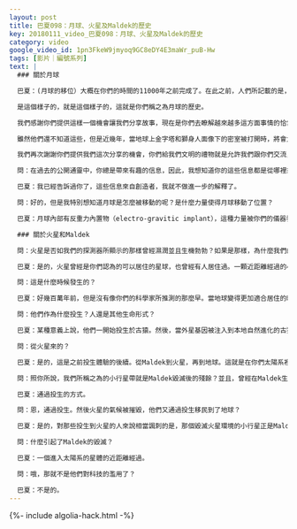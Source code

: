 ```yaml
---
layout: post
title: 巴夏098：月球、火星及Maldek的歷史
key: 20180111_video_巴夏098：月球、火星及Maldek的歷史
category: video
google_video_id: 1pn3FkeW9jmyoq9GC8eDY4E3maWr_puB-Hw
tags: [影片｜編號系列]
text: |
  ### 關於月球

  巴夏：(月球的移位）大概在你們的時間的11000年之前完成了。在此之前，人們所記載的是，在夜晚是沒有發光的月亮的。自此之前，地球上有著越來越多事情發生，造成了混亂。從那之後，在黑暗和混亂裡開始出現了光明，讓你們進入反思，讓你們男性和女性能量，以及你們內部的所有的極性再度結合在一起，來讓你們再次成為光的反映，而不再進入混亂。

  是這個樣子的，就是這個樣子的，這就是你們稱之為月球的歷史。

  我們感謝你們提供這樣一個機會讓我們分享故事，現在是你們去瞭解越來越多這方面事情的恰當的時機，越來越多的信息正在流入到你們的科學界和天文學界，人們越來越認識到關於月球的很多人工的痕跡。月球是自然創造的，但是被（外星人）為了特定目的而利用了。你們星球上的大多數人對此還沒有瞭解到，不過你們的許多科學家已開始意識到：月球的存在並不是自然的，而是有意為之的，目的是為了平衡地球的軌道。

  雖然他們還不知道這些，但是近幾年，當地球上金字塔和獅身人面像下的密室被打開時，將會大大促進你們對此的理解。當你們離開地球進入星際，你們就會瞭解月球的構造（同地球是一樣的），你們就會瞭解火星的構造（同地球是一樣的）。你們將會知曉你們的歷史，明白你們現在的處境，看到你們的未來。

  我們再次謝謝你們提供我們這次分享的機會，你們給我們文明的禮物就是允許我們跟你們交流，在此呢，作為回報，我請問你們我可以做些什麼來回報你們？

  問：在過去的公開通靈中，你總是帶來有趣的信息，因此，我想知道你的這些信息都是從哪裡來的？

  巴夏：我已經告訴過你了，這些信息來自創造者，我就不做進一步的解釋了。

  問：好的，但是我特別想知道月球是怎麼被移動的呢？是什麼力量使得月球移動了位置？

  巴夏：月球內部有反重力內置物（electro-gravitic implant），這種力量被你們的儀器發現並被稱之為「聚質體」(mascons)，即質量密集體，在月球表面向內大概20英里的地方，類似巨大的飛碟一樣的物體。這些物體創造了引力矩陣（gravitational matrix），並且置月球於現在的位置，固定於現在的軌道上。

  ### 關於火星和Maldek

  問：火星是否如我們的探測器所顯示的那樣曾經濕潤並且生機勃勃？如果是那樣，為什麼我們的發送過去的探測器常常莫名失蹤？

  巴夏：是的，火星曾經是你們認為的可以居住的星球，也曾經有人居住過。一顆近距離經過的小行星擾亂了火星的氣候和電磁場，以至導致了大氣層的消失，電磁場的消散，大部分水揮發掉。雖然如此，仍有很多水被鎖定在火星的地殼裡。

  問：這是什麼時候發生的？

  巴夏：好幾百萬年前，但是沒有像你們的科學家所推測的那麼早。當地球變得更加適合居住的時候，那些曾經在火星上生活的人，便投生到地球上來。

  問：他們作為什麼投生？人還是其他生命形式？

  巴夏：某種意義上說，他們一開始投生於古猿。然後，當外星基因被注入到本地自然進化的古猿物種中以後，新的類人物種被創造，這物種更加有利於你們這種靈魂的投生，這是發生在幾百萬年前。

  問：從火星來的？

  巴夏：是的，這是之前投生體驗的後續。從Maldek到火星，再到地球。這就是在你們太陽系裡的投生過程。

  問：照你所說，我們所稱之為的小行星帶就是Maldek毀滅後的殘餘？並且，曾經在Maldek生活的人移民到了火星？

  巴夏：通過投生的方式。

  問：恩，通過投生。然後火星的氣候被摧毀，他們又通過投生移民到了地球？

  巴夏：是的，對那些投生到火星的人來說相當諷刺的是，那個毀滅火星環境的小行星正是Maldek碎片中的一塊。

  問：什麼引起了Maldek的毀滅？

  巴夏：一個進入太陽系的星體的近距離經過。

  問：哦，那就不是他們對科技的濫用了？

  巴夏：不是的。
---
```


{%- include algolia-hack.html -%}

